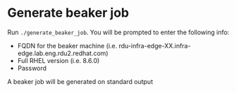 # Generate beaker job

Run `./generate_beaker_job`. You will be prompted to enter the following info:
* FQDN for the beaker machine (i.e. rdu-infra-edge-XX.infra-edge.lab.eng.rdu2.redhat.com)
* Full RHEL version (i.e. 8.6.0)
* Password

A beaker job will be generated on standard output
